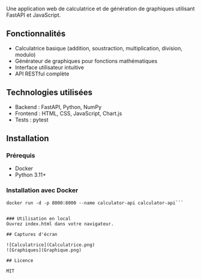 Une application web de calculatrice et de génération de graphiques utilisant FastAPI et JavaScript.

## Fonctionnalités

- Calculatrice basique (addition, soustraction, multiplication, division, modulo)
- Générateur de graphiques pour fonctions mathématiques
- Interface utilisateur intuitive
- API RESTful complète

## Technologies utilisées

- Backend : FastAPI, Python, NumPy
- Frontend : HTML, CSS, JavaScript, Chart.js
- Tests : pytest

## Installation

### Prérequis
- Docker
- Python 3.11+

### Installation avec Docker

```docker build -t calculator-api
docker run -d -p 8000:8000 --name calculator-api calculator-api```


### Utilisation en local
Ouvrez index.html dans votre navigateur.

## Captures d'écran

![Calculatrice](Calculatrice.png)
![Graphiques](Graphique.png)

## Licence

MIT